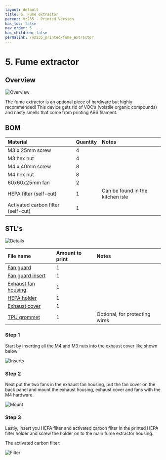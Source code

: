 ```yaml
---
layout: default
title: 5. Fume extractor
parent: Vz235 - Printed Version
has_toc: false
nav_order: 5
has_children: false
permalink: /vz235_printed/fume_extractor
---
```


# 5. Fume extractor

## Overview

![Overview](../assets/images/manual/vz235_printed/fume/overview.png)

The fume extractor is an optional piece of hardware but highly recommended! This device gets rid of VOC’s (volatile organic compounds) and nasty smells that come from printing ABS filament.

## BOM

| Material                           | Quantity | Notes                            |
| :--------------------------------- | :------- | :------------------------------- |
| M3 x 25mm screw                    | 4        |                                  |
| M3 hex nut                         | 4        |                                  |
| M4 x 40mm screw                    | 8        |                                  |
| M4 hex nut                         | 8        |                                  |
| 60x60x25mm fan                     | 2        |                                  |
| HEPA filter (self-cut)             | 1        | Can be found in the kitchen isle |
| Activated carbon filter (self-cut) | 1        |                                  |

## STL's

![Details](../assets/images/manual/vz235_printed/fume/details.png)

| File name               | Amount to print | Notes                          |
| :---------------------- | :-------------- | :----------------------------- |
| [Fan guard][]           | 1               |                                |
| [Fan guard insert][]    | 1               |                                |
| [Exhaust fan housing][] | 1               |                                |
| [HEPA holder][]         | 1               |                                |
| [Exhaust cover][]       | 1               |                                |
| [TPU grommet][]         | 1               | Optional, for protecting wires |

### Step 1

Start by inserting all the M4 and M3 nuts into the exhaust cover like shown below

![Inserts](../assets/images/manual/vz235_printed/fume/inserts.png)

### Step 2

Next put the two fans in the exhaust fan housing, put the fan cover on the back panel and mount the exhaust housing, exhaust cover and fans with the M4 hardware.

![Mount](../assets/images/manual/vz235_printed/fume/mount.png)

### Step 3

Lastly, insert you HEPA filter and activated carbon filter in the printed HEPA filter holder and screw the holder on to the main fume extractor housing.

The activated carbon filter:

![Filter](../assets/images/manual/vz235_printed/fume/filter.png)

[Fan guard]: https://github.com/VzBoT3D/VzBoT-Vz235/blob/main/Assemblies%20%26%20STL/Enclosure/Fume%20extractor/fume%20extractor/fan%20guard.stl
[Fan guard insert]: https://github.com/VzBoT3D/VzBoT-Vz235/blob/main/Assemblies%20%26%20STL/Enclosure/Fume%20extractor/fume%20extractor/fan%20guard%20insert.stl
[Exhaust fan housing]: https://github.com/VzBoT3D/VzBoT-Vz235/blob/main/Assemblies%20%26%20STL/Enclosure/Fume%20extractor/fume%20extractor/exhaust%20fan%20housing.stl
[HEPA holder]: https://github.com/VzBoT3D/VzBoT-Vz235/blob/main/Assemblies%20%26%20STL/Enclosure/Fume%20extractor/fume%20extractor/hepa%20holder.stl
[Exhaust cover]: https://github.com/VzBoT3D/VzBoT-Vz235/blob/main/Assemblies%20%26%20STL/Enclosure/Fume%20extractor/fume%20extractor/exhaust%20cover.stl
[TPU grommet]: https://github.com/VzBoT3D/VzBoT-Vz235/tree/main/Assemblies%20%26%20STL/Enclosure/TPU%20Grommets%20(optional)
